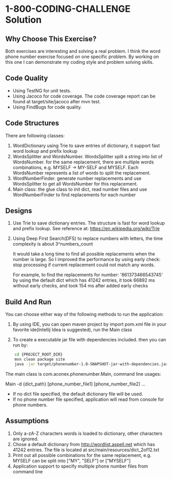 1-800-CODING-CHALLENGE Solution
===============================

Why Choose This Exercise?
-------------------------
Both exercises are interesting and solving a real problem.
I think the word phone number exercise focused on one specific problem. By working on this one I can demonstrate my coding style and problem solving skills.


Code Quality
------------
- Using TestNG for unit tests.
- Using Jacoco for code coverage. The code coverage report can be found at target/site/jacoco after mvn test.
- Using FindBugs for code quality.


Code Structures
---------------
There are following classes:

1. WordDictionary using Trie to save entries of dictionary, it support fast word lookup and prefix lookup
2. WordsSplitter and WordsNumber. WordsSplitter split a string into list of WordsNumber.
    for the same replacement, there are multiple words combinations, e.g. MYSELF -> MY-SELF and MYSELF.
    Each WordsNumber represents a list of words to split the replacement.
3. WordNumberFinder. generate number replacements and use WordsSplitter to get all WordsNumber for this replacement.
4. Main class: the glue class to init dict, read number files and use WordNumberFinder to find replacements for each number


Designs
-------
1. Use Trie to save dictionary entries. The structure is fast for word lookup and prefix lookup. See reference at: https://en.wikipedia.org/wiki/Trie

2. Using Deep First Search(DFS) to replace numbers with letters, the time complexity is about 3^numbers_count

    It would take a long time to find all possible replacements when the number is large. So I improved the performance by using early check: stop processing if current replacement could not match any words.

    For example, to find the replacements for number: '861373466543745' by using the default dict which has 41242 entries,
    it took 66892 ms without early checks, and took 154 ms after added early checks


Build And Run
--------------------
You can choose either way of the following methods to run the application:

1. By using IDE, you can open maven project by import pom.xml file in your favorite ide(Intellij Idea is suggested), run the Main class

2. To create a executable jar file with dependencies included. then you can run by:
```bash
    cd {PROJECT_ROOT_DIR}
    mvn clean package site
    java -jar target/phonenumber-1.0-SNAPSHOT-jar-with-dependencies.jar -d src/main/resources/dict_2of12.txt src/test/resources/phonenumbers.txt
```
The main class is com.aconex.phonenumber.Main, command line usages:

Main -d {dict_path} [phone_number_file1] [phone_number_file2] ...

- If no dict file specified, the default dictionary file will be used.
- If no phone number file specified, application will read from console for phone numbers.


Assumptions
-----------
1. Only a-zA-Z characters words is loaded to dictionary, other characters are ignored.
2. Chose a default dictionary from http://wordlist.aspell.net which has 41242 entries. The file is located at src/main/resources/dict_2of12.txt
3. Print out all possible combinations for the same replacement, e.g. MYSELF can be split into ["MY", "SELF"] or ["MYSELF"]
4. Application support to specify multiple phone number files from command line


